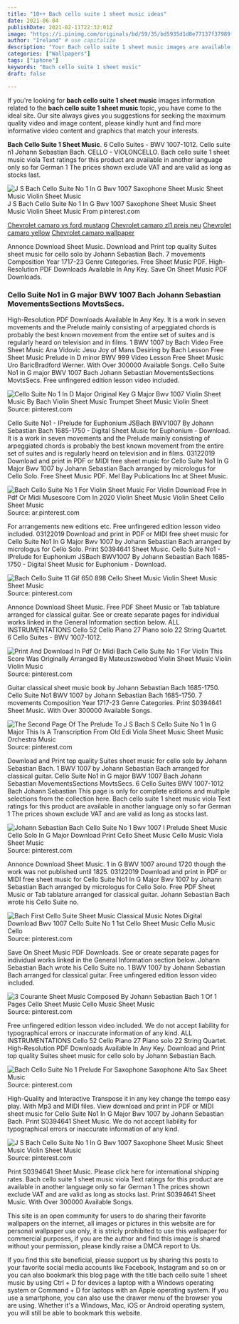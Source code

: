 ```yaml
---
title: "10++ Bach cello suite 1 sheet music ideas"
date: 2021-06-04
publishDate: 2021-02-11T22:32:01Z
image: "https://i.pinimg.com/originals/bd/59/35/bd5935d1d8e77137f37989f021f6467d.png"
author: "Ireland" # use capitalize
description: "Your Bach cello suite 1 sheet music images are available in this site. Bach cello suite 1 sheet music are a topic that is being searched for and liked by netizens today. You can Download the Bach cello suite 1 sheet music files here. Find and Download all royalty-free images."
categories: ["Wallpapers"]
tags: ["iphone"]
keywords: "Bach cello suite 1 sheet music"
draft: false

---
```


If you're looking for **bach cello suite 1 sheet music** images information related to the **bach cello suite 1 sheet music** topic, you have come to the ideal  site.  Our site always  gives you  suggestions  for seeking  the maximum  quality video and image  content, please kindly hunt and find more informative video content and graphics  that match your interests.

**Bach Cello Suite 1 Sheet Music**. 6 Cello Suites - BWV 1007-1012. Cello suite n1 Johann Sebastian Bach. CELLO - VIOLONCELLO. Bach cello suite 1 sheet music viola Text ratings for this product are available in another language only so far German 1 The prices shown exclude VAT and are valid as long as stocks last.

![J S Bach Cello Suite No 1 In G Bwv 1007 Saxophone Sheet Music Sheet Music Violin Sheet Music](https://i.pinimg.com/originals/bd/59/35/bd5935d1d8e77137f37989f021f6467d.png "J S Bach Cello Suite No 1 In G Bwv 1007 Saxophone Sheet Music Sheet Music Violin Sheet Music")
J S Bach Cello Suite No 1 In G Bwv 1007 Saxophone Sheet Music Sheet Music Violin Sheet Music From pinterest.com

[Chevrolet camaro vs ford mustang](/chevrolet-camaro-vs-ford-mustang/)
[Chevrolet camaro zl1 preis neu](/chevrolet-camaro-zl1-preis-neu/)
[Chevrolet camaro yellow](/chevrolet-camaro-yellow/)
[Chevrolet camaro wallpaper](/chevrolet-camaro-wallpaper/)

Annonce Download Sheet Music. Download and Print top quality Suites sheet music for cello solo by Johann Sebastian Bach. 7 movements Composition Year 1717-23 Genre Categories. Free Sheet Music PDF. High-Resolution PDF Downloads Available In Any Key. Save On Sheet Music PDF Downloads.

### Cello Suite No1 in G major BWV 1007 Bach Johann Sebastian MovementsSections MovtsSecs.

High-Resolution PDF Downloads Available In Any Key. It is a work in seven movements and the Prelude mainly consisting of arpeggiated chords is probably the best known movement from the entire set of suites and is regularly heard on television and in films. 1 BWV 1007 by Bach Video Free Sheet Music Ana Vidovic Jesu Joy of Mans Desiring by Bach Lesson Free Sheet Music Prelude in D minor BWV 999 Video Lesson Free Sheet Music Uro BaricBradford Werner. With Over 300000 Available Songs. Cello Suite No1 in G major BWV 1007 Bach Johann Sebastian MovementsSections MovtsSecs. Free unfingered edition lesson video included.


![Cello Suite No 1 In D Major Original Key G Major Bwv 1007 Violin Sheet Music By Bach Violin Sheet Music Trumpet Sheet Music Violin Sheet](https://i.pinimg.com/originals/33/dd/13/33dd13cf7e7b212ec1461ffa941d498c.png "Cello Suite No 1 In D Major Original Key G Major Bwv 1007 Violin Sheet Music By Bach Violin Sheet Music Trumpet Sheet Music Violin Sheet")
Source: pinterest.com

Cello Suite No1 - IPrelude for Euphonium JSBach BWV1007 By Johann Sebastian Bach 1685-1750 - Digital Sheet Music for Euphonium - Download. It is a work in seven movements and the Prelude mainly consisting of arpeggiated chords is probably the best known movement from the entire set of suites and is regularly heard on television and in films. 03122019 Download and print in PDF or MIDI free sheet music for Cello Suite No1 In G Major Bwv 1007 by Johann Sebastian Bach arranged by micrologus for Cello Solo. Free Sheet Music PDF. Mel Bay Publications Inc at Sheet Music.

![Bach Cello Suite No 1 For Violin Sheet Music For Violin Download Free In Pdf Or Midi Musescore Com In 2020 Violin Sheet Music Violin Sheet Cello Sheet Music](https://i.pinimg.com/originals/b3/7d/4b/b37d4b2a82be4d68a2aeb2f41af97abb.png "Bach Cello Suite No 1 For Violin Sheet Music For Violin Download Free In Pdf Or Midi Musescore Com In 2020 Violin Sheet Music Violin Sheet Cello Sheet Music")
Source: ar.pinterest.com

For arrangements new editions etc. Free unfingered edition lesson video included. 03122019 Download and print in PDF or MIDI free sheet music for Cello Suite No1 In G Major Bwv 1007 by Johann Sebastian Bach arranged by micrologus for Cello Solo. Print S0394641 Sheet Music. Cello Suite No1 - IPrelude for Euphonium JSBach BWV1007 By Johann Sebastian Bach 1685-1750 - Digital Sheet Music for Euphonium - Download.

![Bach Cello Suite 11 Gif 650 898 Cello Sheet Music Violin Sheet Music Sheet Music](https://i.pinimg.com/originals/4c/0a/6d/4c0a6d61b481504bbfae5154f9bc5627.gif "Bach Cello Suite 11 Gif 650 898 Cello Sheet Music Violin Sheet Music Sheet Music")
Source: pinterest.com

Annonce Download Sheet Music. Free PDF Sheet Music or Tab tablature arranged for classical guitar. See or create separate pages for individual works linked in the General Information section below. ALL INSTRUMENTATIONS Cello 52 Cello Piano 27 Piano solo 22 String Quartet. 6 Cello Suites - BWV 1007-1012.

![Print And Download In Pdf Or Midi Bach Cello Suite No 1 For Violin This Score Was Originally Arranged By Mateuszswobod Violin Sheet Music Violin Violin Music](https://i.pinimg.com/originals/40/5f/6a/405f6a8b3c0cdb73790fd13f69680b28.png "Print And Download In Pdf Or Midi Bach Cello Suite No 1 For Violin This Score Was Originally Arranged By Mateuszswobod Violin Sheet Music Violin Violin Music")
Source: pinterest.com

Guitar classical sheet music book by Johann Sebastian Bach 1685-1750. Cello Suite No1 BWV 1007 by Johann Sebastian Bach 1685-1750. 7 movements Composition Year 1717-23 Genre Categories. Print S0394641 Sheet Music. With Over 300000 Available Songs.

![The Second Page Of The Prelude To J S Bach S Cello Suite No 1 In G Major This Is A Transcription From Old Edi Viola Sheet Music Sheet Music Orchestra Music](https://i.pinimg.com/originals/c0/cc/96/c0cc96864bef396b2c6c2250f0603c6d.jpg "The Second Page Of The Prelude To J S Bach S Cello Suite No 1 In G Major This Is A Transcription From Old Edi Viola Sheet Music Sheet Music Orchestra Music")
Source: pinterest.com

Download and Print top quality Suites sheet music for cello solo by Johann Sebastian Bach. 1 BWV 1007 by Johann Sebastian Bach arranged for classical guitar. Cello Suite No1 in G major BWV 1007 Bach Johann Sebastian MovementsSections MovtsSecs. 6 Cello Suites BWV 1007-1012 Bach Johann Sebastian This page is only for complete editions and multiple selections from the collection here. Bach cello suite 1 sheet music viola Text ratings for this product are available in another language only so far German 1 The prices shown exclude VAT and are valid as long as stocks last.

![Johann Sebastian Bach Cello Suite No 1 Bwv 1007 I Prelude Sheet Music Cello Solo In G Major Download Print Cello Sheet Music Cello Music Viola Sheet Music](https://i.pinimg.com/originals/75/07/76/750776ac30eacb809bdfca4dbcd9806b.gif "Johann Sebastian Bach Cello Suite No 1 Bwv 1007 I Prelude Sheet Music Cello Solo In G Major Download Print Cello Sheet Music Cello Music Viola Sheet Music")
Source: pinterest.com

Annonce Download Sheet Music. 1 in G BWV 1007 around 1720 though the work was not published until 1825. 03122019 Download and print in PDF or MIDI free sheet music for Cello Suite No1 In G Major Bwv 1007 by Johann Sebastian Bach arranged by micrologus for Cello Solo. Free PDF Sheet Music or Tab tablature arranged for classical guitar. Johann Sebastian Bach wrote his Cello Suite no.

![Bach First Cello Suite Sheet Music Classical Music Notes Digital Download Bwv 1007 Cello Suite No 1 1st Cello Sheet Music Cello Music Cello](https://i.pinimg.com/originals/9e/af/e6/9eafe667e388a880a241f5e5b589a350.gif "Bach First Cello Suite Sheet Music Classical Music Notes Digital Download Bwv 1007 Cello Suite No 1 1st Cello Sheet Music Cello Music Cello")
Source: pinterest.com

Save On Sheet Music PDF Downloads. See or create separate pages for individual works linked in the General Information section below. Johann Sebastian Bach wrote his Cello Suite no. 1 BWV 1007 by Johann Sebastian Bach arranged for classical guitar. Free unfingered edition lesson video included.

![3 Courante Sheet Music Composed By Johann Sebastian Bach 1 Of 1 Pages Cello Sheet Music Cello Music Sheet Music](https://i.pinimg.com/originals/78/14/da/7814daf6685a1edfe3c1d69699101405.png "3 Courante Sheet Music Composed By Johann Sebastian Bach 1 Of 1 Pages Cello Sheet Music Cello Music Sheet Music")
Source: pinterest.com

Free unfingered edition lesson video included. We do not accept liability for typographical errors or inaccurate information of any kind. ALL INSTRUMENTATIONS Cello 52 Cello Piano 27 Piano solo 22 String Quartet. High-Resolution PDF Downloads Available In Any Key. Download and Print top quality Suites sheet music for cello solo by Johann Sebastian Bach.

![Bach Cello Suite No 1 Prelude For Saxophone Saxophone Alto Sax Sheet Music](https://i.pinimg.com/originals/f4/22/17/f42217912cadec0ee60d02c66252c467.png "Bach Cello Suite No 1 Prelude For Saxophone Saxophone Alto Sax Sheet Music")
Source: pinterest.com

High-Quality and Interactive Transpose it in any key change the tempo easy play. With Mp3 and MIDI files. View download and print in PDF or MIDI sheet music for Cello Suite No1 In G Major Bwv 1007 by Johann Sebastian Bach. Print S0394641 Sheet Music. We do not accept liability for typographical errors or inaccurate information of any kind.

![J S Bach Cello Suite No 1 In G Bwv 1007 Saxophone Sheet Music Sheet Music Violin Sheet Music](https://i.pinimg.com/originals/bd/59/35/bd5935d1d8e77137f37989f021f6467d.png "J S Bach Cello Suite No 1 In G Bwv 1007 Saxophone Sheet Music Sheet Music Violin Sheet Music")
Source: pinterest.com

Print S0394641 Sheet Music. Please click here for international shipping rates. Bach cello suite 1 sheet music viola Text ratings for this product are available in another language only so far German 1 The prices shown exclude VAT and are valid as long as stocks last. Print S0394641 Sheet Music. With Over 300000 Available Songs.

This site is an open community for users to do sharing their favorite wallpapers on the internet, all images or pictures in this website are for personal wallpaper use only, it is stricly prohibited to use this wallpaper for commercial purposes, if you are the author and find this image is shared without your permission, please kindly raise a DMCA report to Us.

If you find this site beneficial, please support us by sharing this posts to your favorite social media accounts like Facebook, Instagram and so on or you can also bookmark this blog page with the title bach cello suite 1 sheet music by using Ctrl + D for devices a laptop with a Windows operating system or Command + D for laptops with an Apple operating system. If you use a smartphone, you can also use the drawer menu of the browser you are using. Whether it's a Windows, Mac, iOS or Android operating system, you will still be able to bookmark this website.
